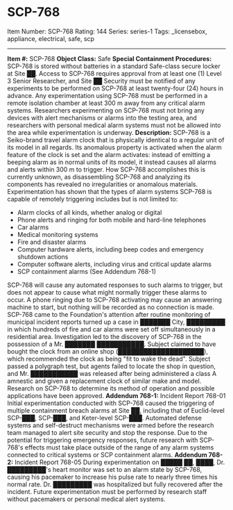 # SCP-768
Item Number: SCP-768
Rating: 144
Series: series-1
Tags: _licensebox, appliance, electrical, safe, scp

---

**Item #:** SCP-768
**Object Class:** Safe
**Special Containment Procedures:** SCP-768 is stored without batteries in a standard Safe-class secure locker at Site ██. Access to SCP-768 requires approval from at least one (1) Level 3 Senior Researcher, and Site ██ Security must be notified of any experiments to be performed on SCP-768 at least twenty-four (24) hours in advance.
Any experimentation using SCP-768 must be performed in a remote isolation chamber at least 300 m away from any critical alarm systems. Researchers experimenting on SCP-768 must not bring any devices with alert mechanisms or alarms into the testing area, and researchers with personal medical alarm systems must not be allowed into the area while experimentation is underway.
**Description:** SCP-768 is a Seiko-brand travel alarm clock that is physically identical to a regular unit of its model in all regards. Its anomalous property is activated when the alarm feature of the clock is set and the alarm activates: instead of emitting a beeping alarm as in normal units of its model, it instead causes all alarms and alerts within 300 m to trigger. How SCP-768 accomplishes this is currently unknown, as disassembling SCP-768 and analyzing its components has revealed no irregularities or anomalous materials.
Experimentation has shown that the types of alarm systems SCP-768 is capable of remotely triggering includes but is not limited to:
  * Alarm clocks of all kinds, whether analog or digital
  * Phone alerts and ringing for both mobile and hard-line telephones
  * Car alarms
  * Medical monitoring systems
  * Fire and disaster alarms
  * Computer hardware alerts, including beep codes and emergency shutdown actions
  * Computer software alerts, including virus and critical update alarms
  * SCP containment alarms (See Addendum 768-1)

SCP-768 will cause any automated responses to such alarms to trigger, but does not appear to cause what might normally trigger these alarms to occur. A phone ringing due to SCP-768 activating may cause an answering machine to start, but nothing will be recorded as no connection is made.
SCP-768 came to the Foundation's attention after routine monitoring of municipal incident reports turned up a case in ███████ City, █████████ in which hundreds of fire and car alarms were set off simultaneously in a residential area. Investigation led to the discovery of SCP-768 in the possession of a Mr. ███████ ███████████. Subject claimed to have bought the clock from an online shop (████████████████████), which recommended the clock as being "fit to wake the dead". Subject passed a polygraph test, but agents failed to locate the shop in question, and Mr. ███████████ was released after being administered a class A amnestic and given a replacement clock of similar make and model.
Research on SCP-768 to determine its method of operation and possible applications have been approved.
**Addendum 768-1:** Incident Report 768-01
Initial experimentation conducted with SCP-768 caused the triggering of multiple containment breach alarms at Site ██, including that of Euclid-level SCP-███, SCP-███, and Keter-level SCP-███. Automated defense systems and self-destruct mechanisms were armed before the research team managed to alert site security and stop the response.
Due to the potential for triggering emergency responses, future research with SCP-768's effects must take place outside of the range of any alarm systems connected to critical systems or SCP containment alarms.
**Addendum 768-2:** Incident Report 768-05
During experimentation on █████ ██, ████, Dr. █████████'s heart monitor was set to an alarm state by SCP-768, causing his pacemaker to increase his pulse rate to nearly three times his normal rate. Dr. █████████ was hospitalized but fully recovered after the incident. Future experimentation must be performed by research staff without pacemakers or personal medical alert systems.